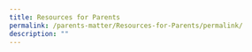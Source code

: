 ```yaml
---
title: Resources for Parents
permalink: /parents-matter/Resources-for-Parents/permalink/
description: ""
---
```

